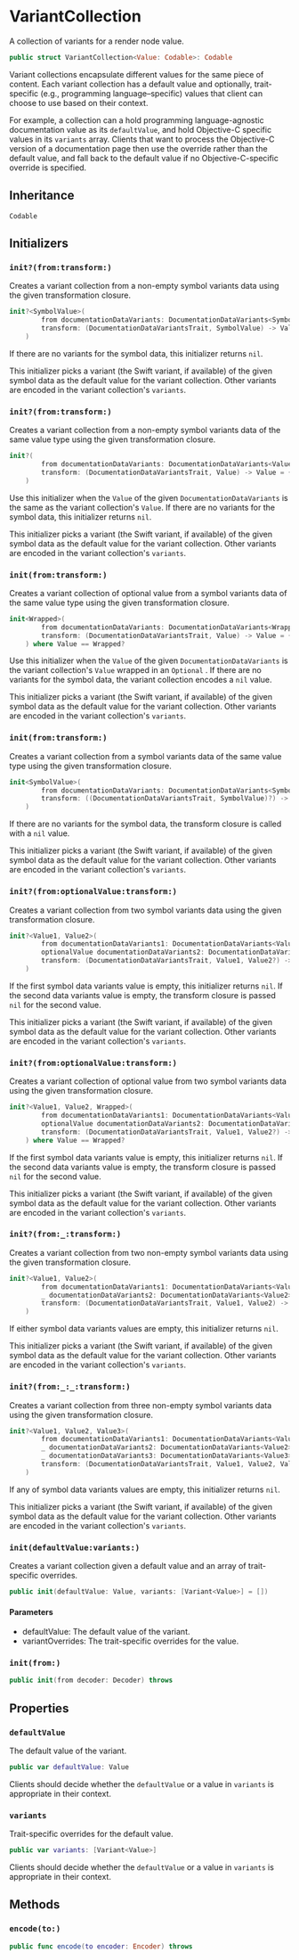 # VariantCollection

A collection of variants for a render node value.

``` swift
public struct VariantCollection<Value: Codable>: Codable 
```

Variant collections encapsulate different values for the same piece of content. Each variant collection has a default value and optionally, trait-specific
(e.g., programming language–specific) values that client can choose to use based on their context.

For example, a collection can a hold programming language-agnostic documentation value as its `defaultValue`, and hold Objective-C specific values
in its `variants` array. Clients that want to process the Objective-C version of a documentation page then use the override rather than the
default value, and fall back to the default value if no Objective-C-specific override is specified.

## Inheritance

`Codable`

## Initializers

### `init?(from:transform:)`

Creates a variant collection from a non-empty symbol variants data using the given transformation closure.

``` swift
init?<SymbolValue>(
        from documentationDataVariants: DocumentationDataVariants<SymbolValue>,
        transform: (DocumentationDataVariantsTrait, SymbolValue) -> Value
    ) 
```

If there are no variants for the symbol data, this initializer returns `nil`.

This initializer picks a variant (the Swift variant, if available) of the given symbol data as the default value for the variant collection. Other variants
are encoded in the variant collection's `variants`.

### `init?(from:transform:)`

Creates a variant collection from a non-empty symbol variants data of the same value type using the given transformation closure.

``` swift
init?(
        from documentationDataVariants: DocumentationDataVariants<Value>,
        transform: (DocumentationDataVariantsTrait, Value) -> Value = { $1 }
    ) 
```

Use this initializer when the `Value` of  the given `DocumentationDataVariants` is the same as the variant collection's `Value`. If there are no variants
for the symbol data, this initializer returns `nil`.

This initializer picks a variant (the Swift variant, if available) of the given symbol data as the default value for the variant collection. Other variants
are encoded in the variant collection's `variants`.

### `init(from:transform:)`

Creates a variant collection of optional value from a symbol variants data of the same value type using the given transformation closure.

``` swift
init<Wrapped>(
        from documentationDataVariants: DocumentationDataVariants<Wrapped>,
        transform: (DocumentationDataVariantsTrait, Value) -> Value = { $1 }
    ) where Value == Wrapped? 
```

Use this initializer when the `Value` of  the given `DocumentationDataVariants` is the variant collection's `Value` wrapped in an `Optional` .
If there are no variants for the symbol data, the variant collection encodes a `nil` value.

This initializer picks a variant (the Swift variant, if available) of the given symbol data as the default value for the variant collection. Other variants
are encoded in the variant collection's `variants`.

### `init(from:transform:)`

Creates a variant collection from a symbol variants data of the same value type using the given transformation closure.

``` swift
init<SymbolValue>(
        from documentationDataVariants: DocumentationDataVariants<SymbolValue>,
        transform: ((DocumentationDataVariantsTrait, SymbolValue)?) -> Value
    ) 
```

If there are no variants for the symbol data, the transform closure is called with a `nil` value.

This initializer picks a variant (the Swift variant, if available) of the given symbol data as the default value for the variant collection. Other variants
are encoded in the variant collection's `variants`.

### `init?(from:optionalValue:transform:)`

Creates a variant collection from two symbol variants data using the given transformation closure.

``` swift
init?<Value1, Value2>(
        from documentationDataVariants1: DocumentationDataVariants<Value1>,
        optionalValue documentationDataVariants2: DocumentationDataVariants<Value2>,
        transform: (DocumentationDataVariantsTrait, Value1, Value2?) -> Value
    ) 
```

If the first symbol data variants value is empty, this initializer returns `nil`. If the second data variants value is empty, the transform closure is passed
`nil` for the second value.

This initializer picks a variant (the Swift variant, if available) of the given symbol data as the default value for the variant collection. Other variants
are encoded in the variant collection's `variants`.

### `init?(from:optionalValue:transform:)`

Creates a variant collection of optional value from two symbol variants data using the given transformation closure.

``` swift
init?<Value1, Value2, Wrapped>(
        from documentationDataVariants1: DocumentationDataVariants<Value1>,
        optionalValue documentationDataVariants2: DocumentationDataVariants<Value2>,
        transform: (DocumentationDataVariantsTrait, Value1, Value2?) -> Value
    ) where Value == Wrapped? 
```

If the first symbol data variants value is empty, this initializer returns `nil`. If the second data variants value is empty, the transform closure is passed
`nil` for the second value.

This initializer picks a variant (the Swift variant, if available) of the given symbol data as the default value for the variant collection. Other variants
are encoded in the variant collection's `variants`.

### `init?(from:_:transform:)`

Creates a variant collection from two non-empty symbol variants data using the given transformation closure.

``` swift
init?<Value1, Value2>(
        from documentationDataVariants1: DocumentationDataVariants<Value1>,
        _ documentationDataVariants2: DocumentationDataVariants<Value2>,
        transform: (DocumentationDataVariantsTrait, Value1, Value2) -> Value
    ) 
```

If either symbol data variants values are empty, this initializer returns `nil`.

This initializer picks a variant (the Swift variant, if available) of the given symbol data as the default value for the variant collection. Other variants
are encoded in the variant collection's `variants`.

### `init?(from:_:_:transform:)`

Creates a variant collection from three non-empty symbol variants data using the given transformation closure.

``` swift
init?<Value1, Value2, Value3>(
        from documentationDataVariants1: DocumentationDataVariants<Value1>,
        _ documentationDataVariants2: DocumentationDataVariants<Value2>,
        _ documentationDataVariants3: DocumentationDataVariants<Value3>,
        transform: (DocumentationDataVariantsTrait, Value1, Value2, Value3) -> Value
    ) 
```

If any of symbol data variants values are empty, this initializer returns `nil`.

This initializer picks a variant (the Swift variant, if available) of the given symbol data as the default value for the variant collection. Other variants
are encoded in the variant collection's `variants`.

### `init(defaultValue:variants:)`

Creates a variant collection given a default value and an array of trait-specific overrides.

``` swift
public init(defaultValue: Value, variants: [Variant<Value>] = []) 
```

#### Parameters

  - defaultValue: The default value of the variant.
  - variantOverrides: The trait-specific overrides for the value.

### `init(from:)`

``` swift
public init(from decoder: Decoder) throws 
```

## Properties

### `defaultValue`

The default value of the variant.

``` swift
public var defaultValue: Value
```

Clients should decide whether the `defaultValue` or a value in `variants` is appropriate in their context.

### `variants`

Trait-specific overrides for the default value.

``` swift
public var variants: [Variant<Value>]
```

Clients should decide whether the `defaultValue` or a value in `variants` is appropriate in their context.

## Methods

### `encode(to:)`

``` swift
public func encode(to encoder: Encoder) throws 
```
